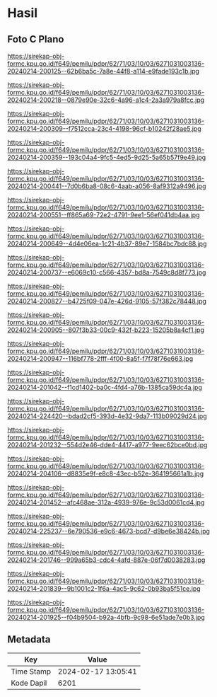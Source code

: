 # Hasil

## Foto C Plano

https://sirekap-obj-formc.kpu.go.id/f649/pemilu/pdpr/62/71/03/10/03/6271031003136-20240214-200125--62b6ba5c-7a8e-44f8-a114-e9fade193c1b.jpg

https://sirekap-obj-formc.kpu.go.id/f649/pemilu/pdpr/62/71/03/10/03/6271031003136-20240214-200218--0879e90e-32c6-4a96-a1c4-2a3a979a8fcc.jpg

https://sirekap-obj-formc.kpu.go.id/f649/pemilu/pdpr/62/71/03/10/03/6271031003136-20240214-200309--f7512cca-23c4-4198-96cf-b10242f28ae5.jpg

https://sirekap-obj-formc.kpu.go.id/f649/pemilu/pdpr/62/71/03/10/03/6271031003136-20240214-200359--193c04a4-9fc5-4ed5-9d25-5a65b57f9e49.jpg

https://sirekap-obj-formc.kpu.go.id/f649/pemilu/pdpr/62/71/03/10/03/6271031003136-20240214-200441--7d0b6ba8-08c6-4aab-a056-8af9312a9496.jpg

https://sirekap-obj-formc.kpu.go.id/f649/pemilu/pdpr/62/71/03/10/03/6271031003136-20240214-200551--ff865a69-72e2-4791-9ee1-56ef041db4aa.jpg

https://sirekap-obj-formc.kpu.go.id/f649/pemilu/pdpr/62/71/03/10/03/6271031003136-20240214-200649--4d4e06ea-1c21-4b37-89e7-1584bc7bdc88.jpg

https://sirekap-obj-formc.kpu.go.id/f649/pemilu/pdpr/62/71/03/10/03/6271031003136-20240214-200737--e6069c10-c566-4357-bd8a-7549c8d8f773.jpg

https://sirekap-obj-formc.kpu.go.id/f649/pemilu/pdpr/62/71/03/10/03/6271031003136-20240214-200827--b4725f09-047e-426d-9105-57f382c78448.jpg

https://sirekap-obj-formc.kpu.go.id/f649/pemilu/pdpr/62/71/03/10/03/6271031003136-20240214-200905--807f3b33-00c9-432f-b223-15205b8a4cf1.jpg

https://sirekap-obj-formc.kpu.go.id/f649/pemilu/pdpr/62/71/03/10/03/6271031003136-20240214-200947--116bf778-2fff-4f00-8a5f-f7f78f76e663.jpg

https://sirekap-obj-formc.kpu.go.id/f649/pemilu/pdpr/62/71/03/10/03/6271031003136-20240214-201042--f1cd1402-ba0c-4fd4-a76b-1385ca59dc4a.jpg

https://sirekap-obj-formc.kpu.go.id/f649/pemilu/pdpr/62/71/03/10/03/6271031003136-20240214-224420--bdad2cf5-393d-4e32-9da7-113b09029d24.jpg

https://sirekap-obj-formc.kpu.go.id/f649/pemilu/pdpr/62/71/03/10/03/6271031003136-20240214-201232--554d2e46-dde4-4417-a977-9eec62bce0bd.jpg

https://sirekap-obj-formc.kpu.go.id/f649/pemilu/pdpr/62/71/03/10/03/6271031003136-20240214-204106--d8835e9f-e8c8-43ec-b52e-364195661a1b.jpg

https://sirekap-obj-formc.kpu.go.id/f649/pemilu/pdpr/62/71/03/10/03/6271031003136-20240214-201452--afc468ae-312a-4939-976e-9c53d0061cd4.jpg

https://sirekap-obj-formc.kpu.go.id/f649/pemilu/pdpr/62/71/03/10/03/6271031003136-20240214-225237--6e790536-e9c6-4673-bcd7-d9be6e38424b.jpg

https://sirekap-obj-formc.kpu.go.id/f649/pemilu/pdpr/62/71/03/10/03/6271031003136-20240214-201746--999a65b3-cdc4-4afd-887e-06f7d0038283.jpg

https://sirekap-obj-formc.kpu.go.id/f649/pemilu/pdpr/62/71/03/10/03/6271031003136-20240214-201839--9b1001c2-1f6a-4ac5-9c62-0b93ba5f51ce.jpg

https://sirekap-obj-formc.kpu.go.id/f649/pemilu/pdpr/62/71/03/10/03/6271031003136-20240214-201925--f04b9504-b92a-4bfb-9c98-6e51ade7e0b3.jpg


## Metadata

| Key        | Value               |
| ---------- | ------------------- |
| Time Stamp | 2024-02-17 13:05:41 |
| Kode Dapil | 6201                |



